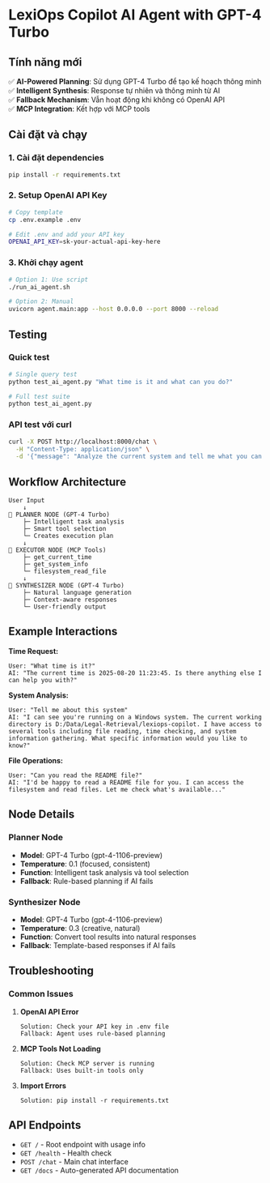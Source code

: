 # LexiOps Copilot AI Agent with GPT-4 Turbo

## Tính năng mới

✅ **AI-Powered Planning**: Sử dụng GPT-4 Turbo để tạo kế hoạch thông minh  
✅ **Intelligent Synthesis**: Response tự nhiên và thông minh từ AI  
✅ **Fallback Mechanism**: Vẫn hoạt động khi không có OpenAI API  
✅ **MCP Integration**: Kết hợp với MCP tools  

## Cài đặt và chạy

### 1. Cài đặt dependencies
```bash
pip install -r requirements.txt
```

### 2. Setup OpenAI API Key
```bash
# Copy template
cp .env.example .env

# Edit .env and add your API key
OPENAI_API_KEY=sk-your-actual-api-key-here
```

### 3. Khởi chạy agent
```bash
# Option 1: Use script
./run_ai_agent.sh

# Option 2: Manual
uvicorn agent.main:app --host 0.0.0.0 --port 8000 --reload
```

## Testing

### Quick test
```bash
# Single query test
python test_ai_agent.py "What time is it and what can you do?"

# Full test suite  
python test_ai_agent.py
```

### API test với curl
```bash
curl -X POST http://localhost:8000/chat \
  -H "Content-Type: application/json" \
  -d '{"message": "Analyze the current system and tell me what you can do"}'
```

## Workflow Architecture

```
User Input 
    ↓
🧠 PLANNER NODE (GPT-4 Turbo)
    ├─ Intelligent task analysis
    ├─ Smart tool selection  
    └─ Creates execution plan
    ↓
🔧 EXECUTOR NODE (MCP Tools)
    ├─ get_current_time
    ├─ get_system_info
    └─ filesystem_read_file
    ↓
💬 SYNTHESIZER NODE (GPT-4 Turbo) 
    ├─ Natural language generation
    ├─ Context-aware responses
    └─ User-friendly output
```

## Example Interactions

**Time Request:**
```
User: "What time is it?"
AI: "The current time is 2025-08-20 11:23:45. Is there anything else I can help you with?"
```

**System Analysis:**
```
User: "Tell me about this system"
AI: "I can see you're running on a Windows system. The current working directory is D:/Data/Legal-Retrieval/lexiops-copilot. I have access to several tools including file reading, time checking, and system information gathering. What specific information would you like to know?"
```

**File Operations:**
```
User: "Can you read the README file?"
AI: "I'd be happy to read a README file for you. I can access the filesystem and read files. Let me check what's available..."
```

## Node Details

### Planner Node
- **Model**: GPT-4 Turbo (gpt-4-1106-preview)
- **Temperature**: 0.1 (focused, consistent)
- **Function**: Intelligent task analysis và tool selection
- **Fallback**: Rule-based planning if AI fails

### Synthesizer Node  
- **Model**: GPT-4 Turbo (gpt-4-1106-preview)
- **Temperature**: 0.3 (creative, natural)
- **Function**: Convert tool results into natural responses
- **Fallback**: Template-based responses if AI fails

## Troubleshooting

### Common Issues

1. **OpenAI API Error**
   ```
   Solution: Check your API key in .env file
   Fallback: Agent uses rule-based planning
   ```

2. **MCP Tools Not Loading**
   ```
   Solution: Check MCP server is running
   Fallback: Uses built-in tools only
   ```

3. **Import Errors**
   ```
   Solution: pip install -r requirements.txt
   ```

## API Endpoints

- `GET /` - Root endpoint with usage info
- `GET /health` - Health check  
- `POST /chat` - Main chat interface
- `GET /docs` - Auto-generated API documentation
